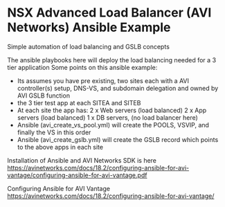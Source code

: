 # NSX Advanced Load Balancer (AVI Networks) Ansible Example
Simple automation of load balancing and GSLB concepts

The ansible playbooks here will deploy the load balancing needed for a 3 tier application 
Some points on this ansible example:

- Its assumes you have pre existing, two sites each with a AVI controller(s) setup, DNS-VS, and subdomain delegation and owned by AVI GSLB function
- the 3 tier test app at each SITEA and SITEB
- At each site the app has: 
    2 x Web servers (load balanced)
    2 x App servers (load balanced)
    1 x DB servers, (no load balancer here)
- Ansible (avi_create_vs_pool.yml) will create the POOLS, VSVIP, and finally the VS in this order
- Ansible (avi_create_gslb.yml) will create the GSLB record which points to the above apps in each site

Installation of Ansible and AVI Networks SDK is here
https://avinetworks.com/docs/18.2/configuring-ansible-for-avi-vantage/configuring-ansible-for-avi-vantage.pdf

Configuring Ansible for AVI Vantage
https://avinetworks.com/docs/18.2/configuring-ansible-for-avi-vantage/

